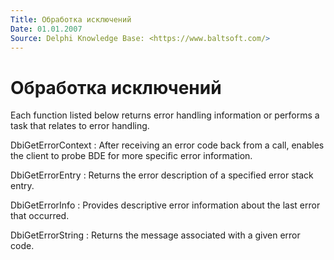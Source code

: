 ```yaml
---
Title: Обработка исключений
Date: 01.01.2007
Source: Delphi Knowledge Base: <https://www.baltsoft.com/>
---
```



Обработка исключений
====================

Each function listed below returns error handling information or
performs a task that relates to error handling.

DbiGetErrorContext
: After receiving an error code back from a call, enables the client to
probe BDE for more specific
error information.

DbiGetErrorEntry
: Returns the error description of a specified error stack entry.

DbiGetErrorInfo
: Provides descriptive error information about the last error that
occurred.

DbiGetErrorString
: Returns the message associated with a given error code.

